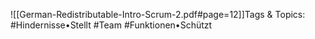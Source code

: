 
![[German-Redistributable-Intro-Scrum-2.pdf#page=12]]Tags & Topics:
   #Hindernisse•Stellt
   #Team
   #Funktionen•Schützt